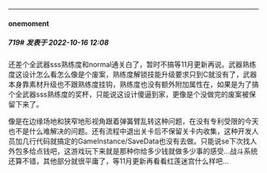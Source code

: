 

*****

####  onemoment  
##### 719#       发表于 2022-10-16 12:08

还差个全武器sss熟练度和normal通关白了，暂时不搞等11月更新再说。武器熟练度这设计怎么看怎么像是个废案，熟练度解锁技能升级要求只到C就没有了，武器本身靠素材升级也不跟熟练度挂钩，熟练度也没有额外附加属性在，如果是为了搞个全武器sss熟练度的奖杯，只能说这设计傻逼到家，更像是个没做完的废案被保留下来了。

像是在边缘场地和狭窄地形视角跟着弹簧臂乱转这种问题，在没有专利受限的今天也不是什么难解决的问题。还有流程中退出关卡后不保留关卡内收集，这种开发人员加几行代码就搞定的GameInstance/SaveData也没有去做。只能说se下次找人外包多给点钱吧，这游戏玩下来就是那种你给多少钱就做多少事的感受…战斗系统还算不错，其他部分就很平庸了，等11月更新再看看红莲迷宫什么样吧…


